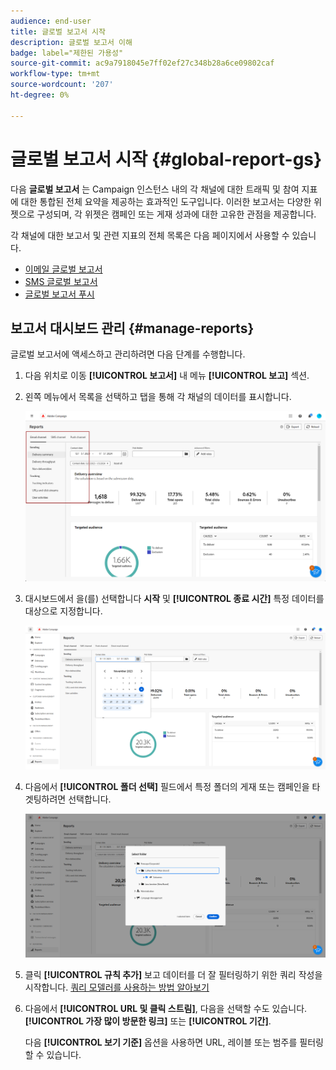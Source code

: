 ```yaml
---
audience: end-user
title: 글로벌 보고서 시작
description: 글로벌 보고서 이해
badge: label="제한된 가용성"
source-git-commit: ac9a7918045e7ff02ef27c348b28a6ce09802caf
workflow-type: tm+mt
source-wordcount: '207'
ht-degree: 0%

---
```



# 글로벌 보고서 시작 {#global-report-gs}

다음 **글로벌 보고서** 는 Campaign 인스턴스 내의 각 채널에 대한 트래픽 및 참여 지표에 대한 통합된 전체 요약을 제공하는 효과적인 도구입니다. 이러한 보고서는 다양한 위젯으로 구성되며, 각 위젯은 캠페인 또는 게재 성과에 대한 고유한 관점을 제공합니다.

각 채널에 대한 보고서 및 관련 지표의 전체 목록은 다음 페이지에서 사용할 수 있습니다.

* [이메일 글로벌 보고서](global-report-email.md)
* [SMS 글로벌 보고서](global-report-sms.md)
* [글로벌 보고서 푸시](global-report-push.md)

## 보고서 대시보드 관리 {#manage-reports}

글로벌 보고서에 액세스하고 관리하려면 다음 단계를 수행합니다.

1. 다음 위치로 이동 **[!UICONTROL 보고서]** 내 메뉴 **[!UICONTROL 보고]** 섹션.

1. 왼쪽 메뉴에서 목록을 선택하고 탭을 통해 각 채널의 데이터를 표시합니다.

   ![](assets/global_report_manage_3.png)

1. 대시보드에서 을(를) 선택합니다 **시작** 및 **[!UICONTROL 종료 시간]** 특정 데이터를 대상으로 지정합니다.

   ![](assets/global_report_manage_1.png)

1. 다음에서 **[!UICONTROL 폴더 선택]** 필드에서 특정 폴더의 게재 또는 캠페인을 타겟팅하려면 선택합니다.

   ![](assets/global_report_manage_2.png)

1. 클릭 **[!UICONTROL 규칙 추가]** 보고 데이터를 더 잘 필터링하기 위한 쿼리 작성을 시작합니다. [쿼리 모델러를 사용하는 방법 알아보기](../query/query-modeler-overview.md)

1. 다음에서 **[!UICONTROL URL 및 클릭 스트림]**, 다음을 선택할 수도 있습니다. **[!UICONTROL 가장 많이 방문한 링크]** 또는 **[!UICONTROL 기간]**.

   다음 **[!UICONTROL 보기 기준]** 옵션을 사용하면 URL, 레이블 또는 범주를 필터링할 수 있습니다.
